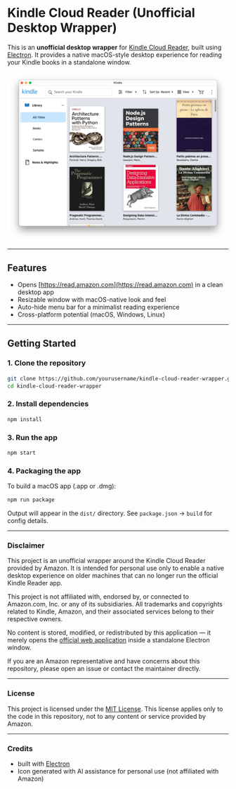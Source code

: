 # Kindle Cloud Reader (Unofficial Desktop Wrapper)

This is an **unofficial desktop wrapper** for [Kindle Cloud Reader](https://read.amazon.com),
built using [Electron](https://www.electronjs.org/). It provides a native
macOS-style desktop experience for reading your Kindle books in a standalone window.

![screenshot](./assets/screenshot.png)

---

## Features

- Opens [https://read.amazon.com](https://read.amazon.com) in a clean desktop app
- Resizable window with macOS-native look and feel
- Auto-hide menu bar for a minimalist reading experience
- Cross-platform potential (macOS, Windows, Linux)

---

## Getting Started

### 1. Clone the repository

```bash
git clone https://github.com/yourusername/kindle-cloud-reader-wrapper.git
cd kindle-cloud-reader-wrapper
```

### 2. Install dependencies

```bash
npm install
```

### 3. Run the app

```bash
npm start
```

### 4. Packaging the app

To build a macOS app (.app or .dmg):

```bash
npm run package
```

Output will appear in the `dist/` directory.
See `package.json` → `build` for config details.

---

### Disclaimer

This project is an unofficial wrapper around the Kindle Cloud Reader provided
by Amazon. It is intended for personal use only to enable a native desktop
experience on older machines that can no longer run the official Kindle Reader app.

This project is not affiliated with, endorsed by, or connected to
Amazon.com, Inc. or any of its subsidiaries.
All trademarks and copyrights related to Kindle, Amazon, and their associated
services belong to their respective owners.

No content is stored, modified, or redistributed by this application — it
merely opens the [official web application](https://read.amazon.com) inside a
standalone Electron window.

If you are an Amazon representative and have concerns about this repository,
please open an issue or contact the maintainer directly.

---

### License

This project is licensed under the [MIT License](https://mit-license.org/).
This license applies only to the code in this repository, not to any content
or service provided by Amazon.

---

### Credits

- built with [Electron](https://www.electronjs.org/)
- Icon generated with AI assistance for personal use (not affiliated with Amazon)
